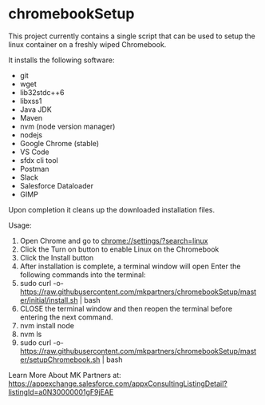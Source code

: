 # chromebookSetup

This project currently contains a single script that can be used to setup the linux container on a freshly wiped Chromebook.

It installs the following software:
* git 
* wget 
* lib32stdc++6 
* libxss1
* Java JDK
* Maven
* nvm (node version manager)
* nodejs
* Google Chrome (stable)
* VS Code
* sfdx cli tool
* Postman
* Slack
* Salesforce Dataloader
* GIMP

Upon completion it cleans up the downloaded installation files.

Usage:
1. Open Chrome and go to [chrome://settings/?search=linux](chrome://settings/?search=linux)
2. Click the Turn on button to enable Linux on the Chromebook
3. Click the Install button
4. After installation is complete, a terminal window will open
Enter the following commands into the terminal:
5. sudo curl -o- https://raw.githubusercontent.com/mkpartners/chromebookSetup/master/initial/install.sh | bash
6. CLOSE the terminal window and then reopen the terminal before entering the next command.
7. nvm install node
8. nvm ls
9. sudo curl -o- https://raw.githubusercontent.com/mkpartners/chromebookSetup/master/setupChromebook.sh | bash



Learn More About MK Partners at:
https://appexchange.salesforce.com/appxConsultingListingDetail?listingId=a0N30000001gF9jEAE
